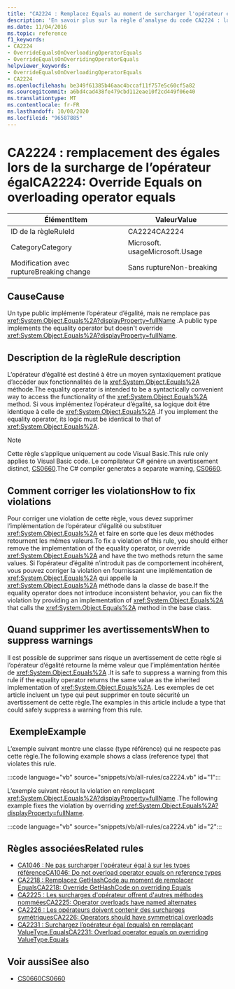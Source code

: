 ```yaml
---
title: "CA2224 : Remplacez Equals au moment de surcharger l'opérateur égal"
description: 'En savoir plus sur la règle d’analyse du code CA2224 : la substitution est égale à la surcharge de l’opérateur égal'
ms.date: 11/04/2016
ms.topic: reference
f1_keywords:
- CA2224
- OverrideEqualsOnOverloadingOperatorEquals
- OverrideEqualsOnOverridingOperatorEquals
helpviewer_keywords:
- OverrideEqualsOnOverloadingOperatorEquals
- CA2224
ms.openlocfilehash: be349f61385b46aac4bccaf11f757e5c60cf5a82
ms.sourcegitcommit: a6bd4cad438fe479cbd112eae10f2cd449f06e40
ms.translationtype: MT
ms.contentlocale: fr-FR
ms.lasthandoff: 10/08/2020
ms.locfileid: "96587885"
---
```

# <a name="ca2224-override-equals-on-overloading-operator-equals"></a><span data-ttu-id="35644-103">CA2224 : remplacement des égales lors de la surcharge de l’opérateur égal</span><span class="sxs-lookup"><span data-stu-id="35644-103">CA2224: Override Equals on overloading operator equals</span></span>

|<span data-ttu-id="35644-104">Élément</span><span class="sxs-lookup"><span data-stu-id="35644-104">Item</span></span>|<span data-ttu-id="35644-105">Valeur</span><span class="sxs-lookup"><span data-stu-id="35644-105">Value</span></span>|
|-|-|
|<span data-ttu-id="35644-106">ID de la règle</span><span class="sxs-lookup"><span data-stu-id="35644-106">RuleId</span></span>|<span data-ttu-id="35644-107">CA2224</span><span class="sxs-lookup"><span data-stu-id="35644-107">CA2224</span></span>|
|<span data-ttu-id="35644-108">Category</span><span class="sxs-lookup"><span data-stu-id="35644-108">Category</span></span>|<span data-ttu-id="35644-109">Microsoft. usage</span><span class="sxs-lookup"><span data-stu-id="35644-109">Microsoft.Usage</span></span>|
|<span data-ttu-id="35644-110">Modification avec rupture</span><span class="sxs-lookup"><span data-stu-id="35644-110">Breaking change</span></span>|<span data-ttu-id="35644-111">Sans rupture</span><span class="sxs-lookup"><span data-stu-id="35644-111">Non-breaking</span></span>|

## <a name="cause"></a><span data-ttu-id="35644-112">Cause</span><span class="sxs-lookup"><span data-stu-id="35644-112">Cause</span></span>

<span data-ttu-id="35644-113">Un type public implémente l’opérateur d’égalité, mais ne remplace pas <xref:System.Object.Equals%2A?displayProperty=fullName> .</span><span class="sxs-lookup"><span data-stu-id="35644-113">A public type implements the equality operator but doesn't override <xref:System.Object.Equals%2A?displayProperty=fullName>.</span></span>

## <a name="rule-description"></a><span data-ttu-id="35644-114">Description de la règle</span><span class="sxs-lookup"><span data-stu-id="35644-114">Rule description</span></span>

<span data-ttu-id="35644-115">L’opérateur d’égalité est destiné à être un moyen syntaxiquement pratique d’accéder aux fonctionnalités de la <xref:System.Object.Equals%2A> méthode.</span><span class="sxs-lookup"><span data-stu-id="35644-115">The equality operator is intended to be a syntactically convenient way to access the functionality of the <xref:System.Object.Equals%2A> method.</span></span> <span data-ttu-id="35644-116">Si vous implémentez l’opérateur d’égalité, sa logique doit être identique à celle de <xref:System.Object.Equals%2A> .</span><span class="sxs-lookup"><span data-stu-id="35644-116">If you implement the equality operator, its logic must be identical to that of <xref:System.Object.Equals%2A>.</span></span>

> [!NOTE]
> <span data-ttu-id="35644-117">Cette règle s’applique uniquement au code Visual Basic.</span><span class="sxs-lookup"><span data-stu-id="35644-117">This rule only applies to Visual Basic code.</span></span> <span data-ttu-id="35644-118">Le compilateur C# génère un avertissement distinct, [CS0660](../../../csharp/misc/cs0660.md).</span><span class="sxs-lookup"><span data-stu-id="35644-118">The C# compiler generates a separate warning, [CS0660](../../../csharp/misc/cs0660.md).</span></span>

## <a name="how-to-fix-violations"></a><span data-ttu-id="35644-119">Comment corriger les violations</span><span class="sxs-lookup"><span data-stu-id="35644-119">How to fix violations</span></span>

<span data-ttu-id="35644-120">Pour corriger une violation de cette règle, vous devez supprimer l’implémentation de l’opérateur d’égalité ou substituer <xref:System.Object.Equals%2A> et faire en sorte que les deux méthodes retournent les mêmes valeurs.</span><span class="sxs-lookup"><span data-stu-id="35644-120">To fix a violation of this rule, you should either remove the implementation of the equality operator, or override <xref:System.Object.Equals%2A> and have the two methods return the same values.</span></span> <span data-ttu-id="35644-121">Si l’opérateur d’égalité n’introduit pas de comportement incohérent, vous pouvez corriger la violation en fournissant une implémentation de <xref:System.Object.Equals%2A> qui appelle la <xref:System.Object.Equals%2A> méthode dans la classe de base.</span><span class="sxs-lookup"><span data-stu-id="35644-121">If the equality operator does not introduce inconsistent behavior, you can fix the violation by providing an implementation of <xref:System.Object.Equals%2A> that calls the <xref:System.Object.Equals%2A> method in the base class.</span></span>

## <a name="when-to-suppress-warnings"></a><span data-ttu-id="35644-122">Quand supprimer les avertissements</span><span class="sxs-lookup"><span data-stu-id="35644-122">When to suppress warnings</span></span>

<span data-ttu-id="35644-123">Il est possible de supprimer sans risque un avertissement de cette règle si l’opérateur d’égalité retourne la même valeur que l’implémentation héritée de <xref:System.Object.Equals%2A> .</span><span class="sxs-lookup"><span data-stu-id="35644-123">It is safe to suppress a warning from this rule if the equality operator returns the same value as the inherited implementation of <xref:System.Object.Equals%2A>.</span></span> <span data-ttu-id="35644-124">Les exemples de cet article incluent un type qui peut supprimer en toute sécurité un avertissement de cette règle.</span><span class="sxs-lookup"><span data-stu-id="35644-124">The examples in this article include a type that could safely suppress a warning from this rule.</span></span>

## <a name="example"></a><span data-ttu-id="35644-125"> Exemple</span><span class="sxs-lookup"><span data-stu-id="35644-125">Example</span></span>

<span data-ttu-id="35644-126">L’exemple suivant montre une classe (type référence) qui ne respecte pas cette règle.</span><span class="sxs-lookup"><span data-stu-id="35644-126">The following example shows a class (reference type) that violates this rule.</span></span>

:::code language="vb" source="snippets/vb/all-rules/ca2224.vb" id="1":::

<span data-ttu-id="35644-127">L’exemple suivant résout la violation en remplaçant <xref:System.Object.Equals%2A?displayProperty=fullName> .</span><span class="sxs-lookup"><span data-stu-id="35644-127">The following example fixes the violation by overriding <xref:System.Object.Equals%2A?displayProperty=fullName>.</span></span>

:::code language="vb" source="snippets/vb/all-rules/ca2224.vb" id="2":::

## <a name="related-rules"></a><span data-ttu-id="35644-128">Règles associées</span><span class="sxs-lookup"><span data-stu-id="35644-128">Related rules</span></span>

- [<span data-ttu-id="35644-129">CA1046 : Ne pas surcharger l'opérateur égal à sur les types référence</span><span class="sxs-lookup"><span data-stu-id="35644-129">CA1046: Do not overload operator equals on reference types</span></span>](ca1046.md)
- [<span data-ttu-id="35644-130">CA2218 : Remplacez GetHashCode au moment de remplacer Equals</span><span class="sxs-lookup"><span data-stu-id="35644-130">CA2218: Override GetHashCode on overriding Equals</span></span>](ca2218.md)
- [<span data-ttu-id="35644-131">CA2225 : Les surcharges d'opérateur offrent d'autres méthodes nommées</span><span class="sxs-lookup"><span data-stu-id="35644-131">CA2225: Operator overloads have named alternates</span></span>](ca2225.md)
- [<span data-ttu-id="35644-132">CA2226 : Les opérateurs doivent contenir des surcharges symétriques</span><span class="sxs-lookup"><span data-stu-id="35644-132">CA2226: Operators should have symmetrical overloads</span></span>](ca2226.md)
- [<span data-ttu-id="35644-133">CA2231 : Surchargez l’opérateur égal (equals) en remplaçant ValueType.Equals</span><span class="sxs-lookup"><span data-stu-id="35644-133">CA2231: Overload operator equals on overriding ValueType.Equals</span></span>](ca2231.md)

## <a name="see-also"></a><span data-ttu-id="35644-134">Voir aussi</span><span class="sxs-lookup"><span data-stu-id="35644-134">See also</span></span>

- [<span data-ttu-id="35644-135">CS0660</span><span class="sxs-lookup"><span data-stu-id="35644-135">CS0660</span></span>](../../../csharp/misc/cs0660.md)

